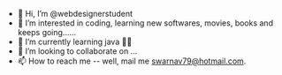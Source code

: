 - 👋 Hi, I’m @webdesignerstudent
- 👀 I’m interested in coding, learning new softwares, movies, books and keeps going......
- 🌱 I’m currently learning java 🙇‍♂️
- 💞️ I’m looking to collaborate on ...
- 📫 How to reach me -- well, mail me swarnav79@hotmail.com.

<!---
webdesignerstudent/webdesignerstudent is a ✨ special ✨ repository because its `README.md` (this file) appears on your GitHub profile.
You can click the Preview link to take a look at your changes.
--->
